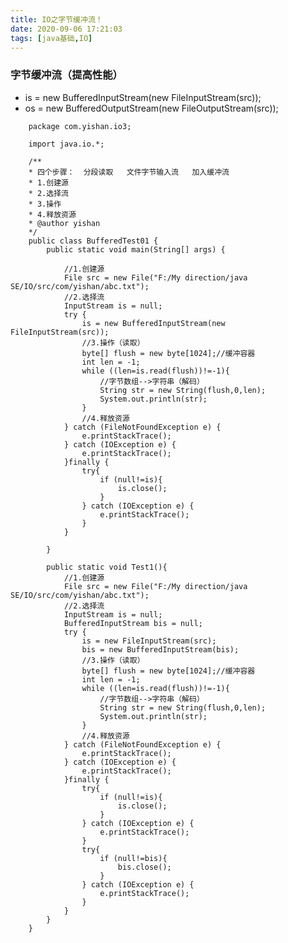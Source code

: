 ```yaml
---
title: IO之字节缓冲流！
date: 2020-09-06 17:21:03
tags: [java基础,IO]
---
```

### 字节缓冲流（提高性能）

- is = new BufferedInputStream(new FileInputStream(src));
- os = new BufferedOutputStream(new FileOutputStream(src));
<!--more-->

        package com.yishan.io3;

        import java.io.*;

        /**
        * 四个步骤：  分段读取   文件字节输入流   加入缓冲流
        * 1.创建源
        * 2.选择流
        * 3.操作
        * 4.释放资源
        * @author yishan
        */
        public class BufferedTest01 {
            public static void main(String[] args) {

                //1.创建源
                File src = new File("F:/My direction/java SE/IO/src/com/yishan/abc.txt");
                //2.选择流
                InputStream is = null;
                try {
                    is = new BufferedInputStream(new FileInputStream(src));
                    //3.操作（读取）
                    byte[] flush = new byte[1024];//缓冲容器
                    int len = -1;
                    while ((len=is.read(flush))!=-1){
                        //字节数组-->字符串（解码）
                        String str = new String(flush,0,len);
                        System.out.println(str);
                    }
                    //4.释放资源
                } catch (FileNotFoundException e) {
                    e.printStackTrace();
                } catch (IOException e) {
                    e.printStackTrace();
                }finally {
                    try{
                        if (null!=is){
                            is.close();
                        }
                    } catch (IOException e) {
                        e.printStackTrace();
                    }
                }

            }

            public static void Test1(){
                //1.创建源
                File src = new File("F:/My direction/java SE/IO/src/com/yishan/abc.txt");
                //2.选择流
                InputStream is = null;
                BufferedInputStream bis = null;
                try {
                    is = new FileInputStream(src);
                    bis = new BufferedInputStream(bis);
                    //3.操作（读取）
                    byte[] flush = new byte[1024];//缓冲容器
                    int len = -1;
                    while ((len=is.read(flush))!=-1){
                        //字节数组-->字符串（解码）
                        String str = new String(flush,0,len);
                        System.out.println(str);
                    }
                    //4.释放资源
                } catch (FileNotFoundException e) {
                    e.printStackTrace();
                } catch (IOException e) {
                    e.printStackTrace();
                }finally {
                    try{
                        if (null!=is){
                            is.close();
                        }
                    } catch (IOException e) {
                        e.printStackTrace();
                    }
                    try{
                        if (null!=bis){
                            bis.close();
                        }
                    } catch (IOException e) {
                        e.printStackTrace();
                    }
                }
            }
        }